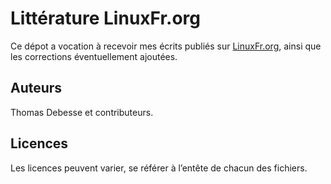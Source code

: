 Littérature LinuxFr.org
=======================

Ce dépot a vocation à recevoir mes écrits publiés sur [LinuxFr.org](http://linuxfr.org), ainsi que les corrections éventuellement ajoutées.

Auteurs
-------

Thomas Debesse et contributeurs.

Licences
--------

Les licences peuvent varier, se référer à l’entête de chacun des fichiers.
